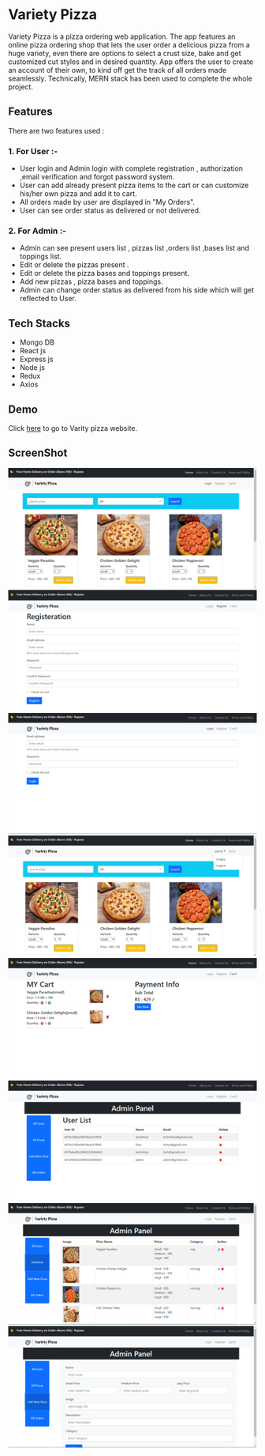 
# Variety Pizza

Variety Pizza is a pizza ordering web application.
The app features an online pizza ordering shop that lets the user order a delicious pizza from a huge variety, even there are options to select a crust size, bake and get customized cut styles and in desired quantity.
App offers the user to create an account of their own, to kind off get the track of all orders made seamlessly.
Technically, MERN stack has been used to complete the whole project.


## Features
There are two features used :
### 1. For User :-
* User login and Admin login with complete registration , authorization ,email verification and forgot password system.
* User can add already present pizza items to the cart or can customize his/her own pizza and add it to cart.
* All orders made by user are displayed in "My Orders".
* User can see order status as delivered or not delivered.
### 2. For Admin :-
* Admin can see present users list , pizzas list ,orders list ,bases list and toppings list.
* Edit or delete the pizzas present .
* Edit or delete the pizza bases and toppings present.
* Add new pizzas , pizza bases and toppings.
* Admin can change order status as delivered from his side which will get reflected to User.

## Tech Stacks
* Mongo DB
* React js
* Express js
* Node js
* Redux 
* Axios

## Demo
Click [here](https://variety-pizza.herokuapp.com/register) to go to Varity pizza website.

## ScreenShot
![alt text](https://github.com/Supriyabce/VarietyPizza/blob/main/screenshot/3.png)
![alt text](https://github.com/Supriyabce/VarietyPizza/blob/main/screenshot/1.png)
![alt text](https://github.com/Supriyabce/VarietyPizza/blob/main/screenshot/2.png)
![alt text](https://github.com/Supriyabce/VarietyPizza/blob/main/screenshot/8.png)
![alt text](https://github.com/Supriyabce/VarietyPizza/blob/main/screenshot/4.png)
![alt text](https://github.com/Supriyabce/VarietyPizza/blob/main/screenshot/5.png)
![alt text](https://github.com/Supriyabce/VarietyPizza/blob/main/screenshot/6.png)
![alt text](https://github.com/Supriyabce/VarietyPizza/blob/main/screenshot/7.png)
